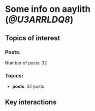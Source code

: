 # Some info on aaylith (_@U3ARRLDQ8_)


## Topics of interest

### Posts: 

Number of posts: 32

### Topics:

* __posts__: 32 posts

## Key interactions 

